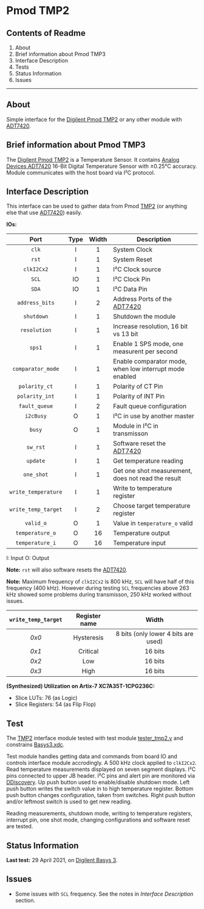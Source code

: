 # Pmod TMP2

## Contents of Readme

1. About
2. Brief information about Pmod TMP3
3. Interface Description
4. Tests
5. Status Information
6. Issues

---

## About

Simple interface for the [Digilent Pmod TMP2](https://reference.digilentinc.com/reference/pmod/pmodtmp2/start) or any other module with [ADT7420](https://www.analog.com/media/en/technical-documentation/data-sheets/ADT7420.pdf).

## Brief information about Pmod TMP3

The [Digilent Pmod TMP2](https://reference.digilentinc.com/reference/pmod/pmodtmp2/start) is a Temperature Sensor. It contains [Analog Devices ADT7420](https://www.analog.com/media/en/technical-documentation/data-sheets/ADT7420.pdf) 16-Bit Digital Temperature Sensor with ±0.25°C accuracy. Module communicates with the host board via I²C protocol.

## Interface Description

This interface can be used to gather data from Pmod [TMP2](https://reference.digilentinc.com/reference/pmod/pmodtmp2/start) (or anything else that use [ADT7420](https://www.analog.com/media/en/technical-documentation/data-sheets/ADT7420.pdf)) easily.

**IOs:**

|   Port   | Type | Width |  Description |
| :------: | :----: | :----: | ------ |
|  `clk`   |   I   | 1 | System Clock |
|  `rst`   |   I   | 1 | System Reset |
|  `clkI2Cx2`   |   I   | 1 | I²C Clock source |
|  `SCL`   |   IO   | 1 | I²C Clock Pin |
|  `SDA`   |   IO   | 1 | I²C Data Pin |
|  `address_bits`   |   I   | 2 | Address Ports of the [ADT7420](https://www.analog.com/media/en/technical-documentation/data-sheets/ADT7420.pdf) |
|  `shutdown`   |   I   | 1 | Shutdown the module |
|  `resolution`   |   I   | 1 | Increase resolution, 16 bit vs 13 bit |
|  `sps1`   |   I   | 1 | Enable 1 SPS mode, one measurent per second |
|  `comparator_mode`   |   I   | 1 | Enable comparator mode, when low interrupt mode enabled |
|  `polarity_ct`   |   I   | 1 | Polarity of CT Pin |
|  `polarity_int`   |   I   | 1 | Polarity of INT Pin |
|  `fault_queue`   |   I   | 2 | Fault queue configuration |
|  `i2cBusy`   |   O   | 1 | I²C in use by another master |
|  `busy`   |   O   | 1 | Module in I²C in transmisson |
|  `sw_rst`   |   I   | 1 | Software reset the [ADT7420](https://www.analog.com/media/en/technical-documentation/data-sheets/ADT7420.pdf) |
|  `update`   |   I   | 1 | Get temperature reading |
|  `one_shot`   |   I   | 1 | Get one shot measurement, does not read the result |
|  `write_temperature`   |   I   | 1 | Write to temperature register |
|  `write_temp_target`   |   I   | 2 | Choose target temperature register |
|  `valid_o`   |   O   | 1 | Value in `temperature_o` valid |
|  `temperature_o`   |   O   | 16 | Temperature output |
|  `temperature_i`   |   O   | 16 | Temperature input |

I: Input  O: Output

**Note:** `rst` will also software resets the [ADT7420](https://www.analog.com/media/en/technical-documentation/data-sheets/ADT7420.pdf).

**Note:** Maximum frequency of `clkI2Cx2` is 800 kHz, `SCL` will have half of this frequency (400 kHz). However during testing `SCL` frequencies above 263 kHz showed some problems during transmisson, 250 kHz worked without issues.

|   `write_temp_target`   | Register name | Width |
| :------: | :----: | :----: |
|  *0x0*   |   Hysteresis   | 8 bits (only lower 4 bits are used) |
|  *0x1*   |   Critical   | 16 bits |
|  *0x2*   |   Low   | 16 bits |
|  *0x3*   |   High   | 16 bits |

**(Synthesized) Utilization on Artix-7 XC7A35T-1CPG236C:**

* Slice LUTs: 76 (as Logic)
* Slice Registers: 54 (as Flip Flop)

## Test

The [TMP2](https://reference.digilentinc.com/reference/pmod/pmodtmp2/start) interface module tested with test module [tester_tmp2.v](Test/tester_tmp2.v) and constrains [Basys3.xdc](Test/Basys3.xdc).

Test module handles getting data and commands from board IO and controls interface module accrodingly. A 500 kHz clock applied to `clkI2Cx2`. Read temperature measurements displayed on seven segment displays. I²C pins connected to upper JB header. I²C pins and alert pin are monitored via [DDiscovery](https://reference.digilentinc.com/reference/instrumentation/digital-discovery/start). Up push button used to enable/disable shutdown mode. Left push button writes the switch value in to high temperature register. Bottom push button changes configuration, taken from switches. Right push button and/or leftmost switch is used to get new reading.

Reading measurements, shutdown mode, writing to temperature registers, interrupt pin, one shot mode, changing configurations and software reset are tested.

## Status Information

**Last test:** 29 April 2021, on [Digilent Basys 3](https://reference.digilentinc.com/reference/programmable-logic/basys-3/reference-manual).

## Issues

* Some issues with `SCL` frequency. See the notes in *Interface Description* section.
